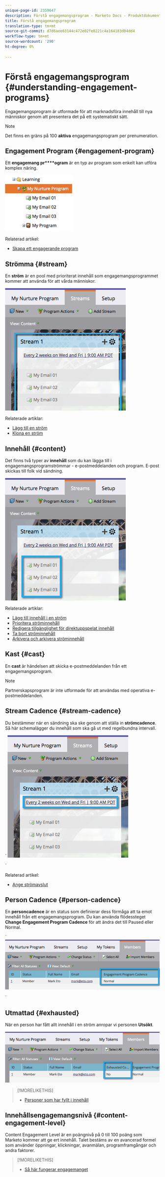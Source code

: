 ```yaml
---
unique-page-id: 2359647
description: Förstå engagemangsprogram - Marketo Docs - Produktdokumentation
title: Förstå engagemangsprogram
translation-type: tm+mt
source-git-commit: d7d6aee63144c472e02fe0221c4a164183d04dd4
workflow-type: tm+mt
source-wordcount: '290'
ht-degree: 0%

---
```



# Förstå engagemangsprogram {#understanding-engagement-programs}

Engagemangsprogram är utformade för att marknadsföra innehåll till nya människor genom att presentera det på ett systematiskt sätt.

>[!NOTE]
>
>Det finns en gräns på 100 **aktiva** engagemangsprogram per prenumeration.

## Engagement Program {#engagement-program}

Ett **engagemang pr****ogram** är en typ av program som enkelt kan utföra komplex näring.

![](assets/image2014-9-15-15-3a24-3a57.png)

Relaterad artikel:

* [Skapa ett engagerande program](create-an-engagement-program.md)

## Strömma {#stream}

En **ström** är en pool med prioriterat innehåll som engagemangsprogrammet kommer att använda för att vårda människor.

![](assets/image2014-9-15-15-3a25-3a4.png)

Relaterade artiklar:

* [Lägg till en ström](add-a-stream.md)
* [Klona en ström](../../../../product-docs/email-marketing/drip-nurturing/engagement-program-streams/clone-a-stream.md)

## Innehåll {#content}

Det finns två typer av **innehåll** som du kan lägga till i engagemangsprogramströmmar - e-postmeddelanden och program. E-post skickas till folk vid sändning.

![](assets/image2014-9-15-15-3a25-3a18.png)

Relaterade artiklar:

* [Lägg till innehåll i en ström](add-content-to-a-stream.md)
* [Prioritera ströminnehåll](../../../../product-docs/email-marketing/drip-nurturing/using-stream-content/prioritize-stream-content.md)
* [Redigera tillgänglighet för direktuppspelat innehåll](../../../../product-docs/email-marketing/drip-nurturing/using-stream-content/edit-availability-of-stream-content.md)
* [Ta bort ströminnehåll](../../../../product-docs/email-marketing/drip-nurturing/using-stream-content/remove-stream-content.md)
* [Arkivera och arkivera ströminnehåll](../../../../product-docs/email-marketing/drip-nurturing/using-stream-content/archive-and-unarchive-stream-content.md)

## Kast {#cast}

En **cast** är händelsen att skicka e-postmeddelanden från ett engagemangsprogram.

>[!NOTE]
>
>Partnerskapsprogram är inte utformade för att användas med operativa e-postmeddelanden.

## Stream Cadence {#stream-cadence}

Du bestämmer när en sändning ska ske genom att ställa in **strömcadence**. Så här schemalägger du innehåll som ska gå ut med regelbundna intervall.

` ![](assets/image2014-9-15-15-3a25-3a27.png)

`

Relaterad artikel:

* [Ange strömavslut](../../../../product-docs/email-marketing/drip-nurturing/engagement-program-streams/set-stream-cadence.md)

## Person Cadence {#person-cadence}

En **personcadence** är en status som definierar dess förmåga att ta emot innehåll från ett engagemangsprogram. Du kan använda flödessteget **Change Engagement Program Cadence** för att ändra det till Paused eller Normal.

` ![](assets/image2014-9-15-15-3a25-3a55.png)

`

## Utmattad {#exhausted}

När en person har fått allt innehåll i en ström anropar vi personen **Utsökt**.

![](assets/image2014-9-15-15-3a26-3a5.png)

>[!MORELIKETHIS]
>
>* [Personer som har fyllt i innehåll](../../../../product-docs/email-marketing/drip-nurturing/using-engagement-programs/people-who-have-exhausted-content.md)

>



## Innehållsengagemangsnivå {#content-engagement-level}

Content Engagement Level är en poängnivå på 0 till 100 poäng som Marketo kommer att ge ert innehåll. Talet bestäms av en avancerad formel som använder öppningar, klickningar, avanmälan, programframgångar och andra faktorer.

>[!MORELIKETHIS]
>
>* [Så här fungerar engagemanget](../../../../product-docs/email-marketing/drip-nurturing/reports-and-notifications/understanding-the-engagement-score.md)

>



